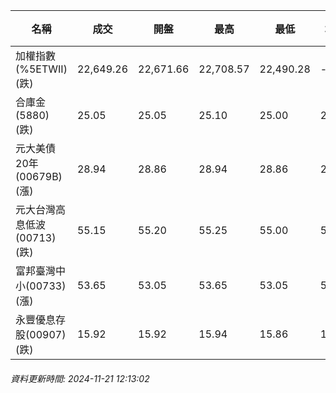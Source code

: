 | 名稱 | 成交 | 開盤 | 最高 | 最低 | 均價 | 成交金額(億) | 昨收 | 漲跌幅 | 漲跌 | 總量 | 昨量 | 振幅 |
| -------- | -------- | -------- | -------- |-------- | -------- | -------- |-------- |-------- |-------- | -------- | -------- |-------- |
|加權指數(%5ETWII) (跌)|22,649.26|22,671.66|22,708.57|22,490.28|-|2,495.06|22,688.36|0.17%|39.10|5,178,276|0|0.96%|
|合庫金(5880) (跌)|25.05|25.05|25.10|25.00|25.05|0.958|25.10|0.20%|0.05|3,824|8,489|0.40%|
|元大美債20年(00679B) (漲)|28.94|28.86|28.94|28.86|28.90|7.56|28.79|0.52%|0.15|26,164|59,693|0.28%|
|元大台灣高息低波(00713) (跌)|55.15|55.20|55.25|55.00|55.09|4.26|55.25|0.18%|0.10|7,736|9,623|0.45%|
|富邦臺灣中小(00733) (漲)|53.65|53.05|53.65|53.05|53.40|0.193|53.30|0.66%|0.35|362|429|1.13%|
|永豐優息存股(00907) (跌)|15.92|15.92|15.94|15.86|15.90|0.162|15.95|0.19%|0.03|1,016|2,543|0.50%|
###### 資料更新時間: 2024-11-21 12:13:02